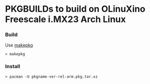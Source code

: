# PKGBUILDs to build on OLinuXino Freescale i.MX23 Arch Linux

### Build

Use [makepkg](https://wiki.archlinux.org/index.php/Creating_packages)

`> makepkg`

### Install

`> pacman -U pkgname-ver-rel-arm.pkg.tar.xz`
